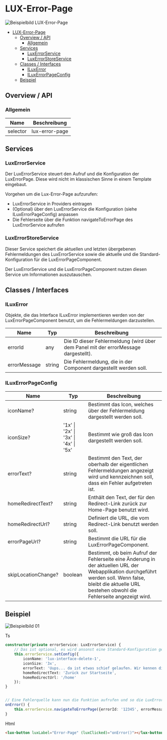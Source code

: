 # LUX-Error-Page

![Beispielbild LUX-Error-Page](https://raw.githubusercontent.com/wiki/IHK-GfI/lux-components-workspace/Versions/v19/lux‐error‐page-v19-img.png)

- [LUX-Error-Page](#lux-error-page)
  - [Overview / API](#overview--api)
    - [Allgemein](#allgemein)
  - [Services](#services)
    - [LuxErrorService](#luxerrorservice)
    - [LuxErrorStoreService](#luxerrorstoreservice)
  - [Classes / Interfaces](#classes--interfaces)
    - [ILuxError](#iluxerror)
    - [ILuxErrorPageConfig](#iluxerrorpageconfig)
  - [Beispiel](#beispiel)

## Overview / API

### Allgemein

| Name     | Beschreibung   |
| -------- | -------------- |
| selector | lux-error-page |

## Services

### LuxErrorService

Der LuxErrorService steuert den Aufruf und die Konfiguration der LuxErrorPage. Diese wird nicht im klassischen Sinne in einem Template eingebaut.

Vorgehen um die Lux-Error-Page aufzurufen:

- LuxErrorService in Providers eintragen
- (Optional) über den LuxErrorService die Konfiguration (siehe ILuxErrorPageConfig) anpassen
- Die Fehlerseite über die Funktion navigateToErrorPage des LuxErrorService aufrufen

### LuxErrorStoreService

Dieser Service speichert die aktuellen und letzten übergebenen Fehlermeldungen des LuxErrorService sowie die aktuelle und die Standard-Konfiguration für die LuxErrorPageComponent.

Der LuxErrorService und die LuxErrorPageComponent nutzen diesen Service um Informationen auszutauschen.

## Classes / Interfaces

### ILuxError

Objekte, die das Interface ILuxError implementieren werden von der LuxErrorPageComponent benutzt, um die Fehlermeldungen darzustellen.

| Name         | Typ    | Beschreibung                                                                        |
| ------------ | ------ | ----------------------------------------------------------------------------------- |
| errorId      | any    | Die ID dieser Fehlermeldung (wird über dem Panel mit der errorMessage dargestellt). |
| errorMessage | string | Die Fehlermeldung, die in der Component dargestellt werden soll.                    |

### ILuxErrorPageConfig

| Name                | Typ                                  | Beschreibung                                                                                                                                                                                                 |
| ------------------- | ------------------------------------ | ------------------------------------------------------------------------------------------------------------------------------------------------------------------------------------------------------------ |
| iconName?           | string                               | Bestimmt das Icon, welches über der Fehlermeldung dargestellt werden soll.                                                                                                                                   |
| iconSize?           | '1x' \| '2x' \| '3x' \| '4x' \| '5x' | Bestimmt wie groß das Icon dargestellt werden soll.                                                                                                                                                          |
| errorText?          | string                               | Bestimmt den Text, der oberhalb der eigentlichen Fehlermeldungen angezeigt wird und kennzeichnen soll, dass ein Fehler aufgetreten ist.                                                                      |
| homeRedirectText?   | string                               | Enthält den Text, der für den Redirect-Link zurück zur Home-Page benutzt wird.                                                                                                                               |
| homeRedirectUrl?    | string                               | Definiert die URL, die vom Redirect-Link benutzt werden soll.                                                                                                                                                |
| errorPageUrl?       | string                               | Bestimmt die URL für die LuxErrorPageComponent.                                                                                                                                                              |
| skipLocationChange? | boolean                              | Bestimmt, ob beim Aufruf der Fehlerseite eine Änderung in der aktuellen URL der Webapplikation durchgeführt werden soll. Wenn false, bleibt die aktuelle URL bestehen obwohl die Fehlerseite angezeigt wird. |

## Beispiel

![Beispielbild 01](https://raw.githubusercontent.com/wiki/IHK-GfI/lux-components-workspace/Versions/v19/lux‐error‐page-v19-img-01.png)

Ts

```typescript
constructor(private errorService: LuxErrorService) {
    // Das ist optional, es wird ansonst eine Standard-Konfiguration gewählt. Die einzelnen Felder sind ebenfalls alle optional.
    this.errorService.setConfig({
        iconName: 'lux-interface-delete-1',
        iconSize: '3x',
        errorText: 'Uups... da ist etwas schief gelaufen. Wir kennen die Fehlerdetails bereits und kümmern uns darum.',
        homeRedirectText: 'Zurück zur Startseite',
        homeRedirectUrl: '/home'
    });
}


// Eine Fehlerquelle kann nun die Funktion aufrufen und so die LuxErrorPageComponent aufrufen
onError() {
    this.errorService.navigateToErrorPage({errorId: '12345', errorMessage: 'Fehler XY'});
}
```

Html

```html
<lux-button luxLabel="Error-Page" (luxClicked)="onError()"></lux-button>
```
